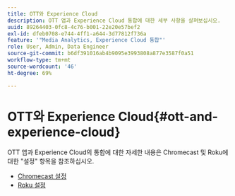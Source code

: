 ```yaml
---
title: OTT와 Experience Cloud
description: OTT 앱과 Experience Cloud 통합에 대한 세부 사항을 살펴보십시오.
uuid: 89264403-0fc8-4c76-b001-22e20e57bef2
exl-id: dfeb0708-e744-4ff1-a644-3d77812f736a
feature: '"Media Analytics, Experience Cloud 통합"'
role: User, Admin, Data Engineer
source-git-commit: b6df391016ab4b9095e3993808a877e3587f0a51
workflow-type: tm+mt
source-wordcount: '46'
ht-degree: 69%

---
```


# OTT와 Experience Cloud{#ott-and-experience-cloud}

OTT 앱과 Experience Cloud의 통합에 대한 자세한 내용은 Chromecast 및 Roku에 대한 &quot;설정&quot; 항목을 참조하십시오.

* [Chromecast 설정](/help/sdk-implement/setup/set-up-chromecast.md)
* [Roku 설정](/help/sdk-implement/setup/set-up-roku.md)
